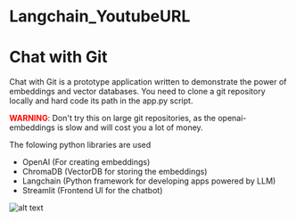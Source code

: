 # Langchain_YoutubeURL

# Chat with Git

Chat with Git is a prototype application written to demonstrate the power of embeddings and vector databases.
You need to clone a git repository locally and hard code its path in the app.py script.

<font color="red">**WARNING**</font>: Don't try this on large git repositories, as the openai-embeddings is slow and will cost you a lot of money.

The folowing python libraries are used
- OpenAI (For creating embeddings)
- ChromaDB (VectorDB for storing the embeddings)
- Langchain (Python framework for developing apps powered by LLM)
- Streamlit (Frontend UI for the chatbot)

![alt text](assets/langchain_llm_url.png")
